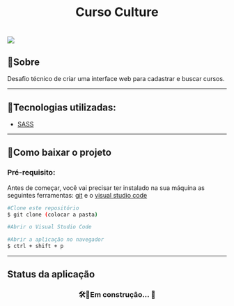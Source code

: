 <h1 align="center">
    Curso Culture
</h1>

<h1>
    <img src="https://media.giphy.com/media/R1lsJJjnWDte4ywMKo/giphy.gif">
</h1>

## 📑Sobre
Desafio técnico de criar uma interface web para cadastrar e buscar cursos.

---

## 🚀Tecnologias utilizadas:

- [SASS](https://sass-lang.com/)

---

## 📌Como baixar o projeto
### Pré-requisito:

Antes de começar, você vai precisar ter instalado na sua máquina as seguintes ferramentas:
[git](https://git-scm.com/downloads) e o [visual studio code](https://code.visualstudio.com/)


```bash
#Clone este repositório
$ git clone (colocar a pasta)

#Abrir o Visual Studio Code

#Abrir a aplicação no navegador
$ ctrl + shift + p
```
---

## Status da aplicação

<h3 align="center">
    🛠🔧Em construção... 🚧
</h3>

